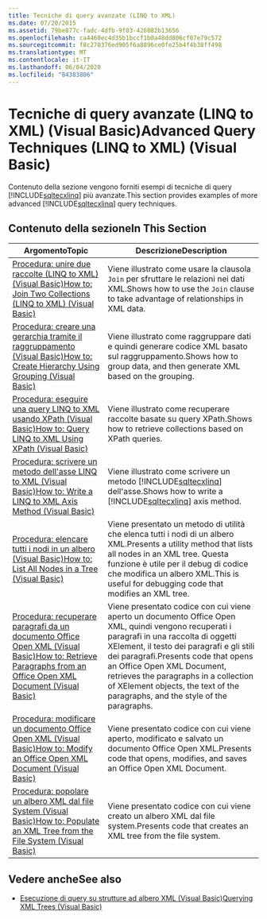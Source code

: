 ```yaml
---
title: Tecniche di query avanzate (LINQ to XML)
ms.date: 07/20/2015
ms.assetid: 79be877c-fadc-4dfb-9f03-426082b13656
ms.openlocfilehash: ca4460ec4d35b1bccf1b0a48dd806cf07e79c572
ms.sourcegitcommit: f8c270376ed905f6a8896ce0fe25b4f4b38ff498
ms.translationtype: MT
ms.contentlocale: it-IT
ms.lasthandoff: 06/04/2020
ms.locfileid: "84383806"
---
```

# <a name="advanced-query-techniques-linq-to-xml-visual-basic"></a><span data-ttu-id="2b875-102">Tecniche di query avanzate (LINQ to XML) (Visual Basic)</span><span class="sxs-lookup"><span data-stu-id="2b875-102">Advanced Query Techniques (LINQ to XML) (Visual Basic)</span></span>
<span data-ttu-id="2b875-103">Contenuto della sezione vengono forniti esempi di tecniche di query [!INCLUDE[sqltecxlinq](~/includes/sqltecxlinq-md.md)] più avanzate.</span><span class="sxs-lookup"><span data-stu-id="2b875-103">This section provides examples of more advanced [!INCLUDE[sqltecxlinq](~/includes/sqltecxlinq-md.md)] query techniques.</span></span>  
  
## <a name="in-this-section"></a><span data-ttu-id="2b875-104">Contenuto della sezione</span><span class="sxs-lookup"><span data-stu-id="2b875-104">In This Section</span></span>  
  
|<span data-ttu-id="2b875-105">Argomento</span><span class="sxs-lookup"><span data-stu-id="2b875-105">Topic</span></span>|<span data-ttu-id="2b875-106">Descrizione</span><span class="sxs-lookup"><span data-stu-id="2b875-106">Description</span></span>|  
|-----------|-----------------|  
|[<span data-ttu-id="2b875-107">Procedura: unire due raccolte (LINQ to XML) (Visual Basic)</span><span class="sxs-lookup"><span data-stu-id="2b875-107">How to: Join Two Collections (LINQ to XML) (Visual Basic)</span></span>](how-to-join-two-collections-linq-to-xml.md)|<span data-ttu-id="2b875-108">Viene illustrato come usare la clausola `Join` per sfruttare le relazioni nei dati XML.</span><span class="sxs-lookup"><span data-stu-id="2b875-108">Shows how to use the `Join` clause to take advantage of relationships in XML data.</span></span>|  
|[<span data-ttu-id="2b875-109">Procedura: creare una gerarchia tramite il raggruppamento (Visual Basic)</span><span class="sxs-lookup"><span data-stu-id="2b875-109">How to: Create Hierarchy Using Grouping (Visual Basic)</span></span>](how-to-create-hierarchy-using-grouping.md)|<span data-ttu-id="2b875-110">Viene illustrato come raggruppare dati e quindi generare codice XML basato sul raggruppamento.</span><span class="sxs-lookup"><span data-stu-id="2b875-110">Shows how to group data, and then generate XML based on the grouping.</span></span>|  
|[<span data-ttu-id="2b875-111">Procedura: eseguire una query LINQ to XML usando XPath (Visual Basic)</span><span class="sxs-lookup"><span data-stu-id="2b875-111">How to: Query LINQ to XML Using XPath (Visual Basic)</span></span>](how-to-query-linq-to-xml-using-xpath.md)|<span data-ttu-id="2b875-112">Viene illustrato come recuperare raccolte basate su query XPath.</span><span class="sxs-lookup"><span data-stu-id="2b875-112">Shows how to retrieve collections based on XPath queries.</span></span>|  
|[<span data-ttu-id="2b875-113">Procedura: scrivere un metodo dell'asse LINQ to XML (Visual Basic)</span><span class="sxs-lookup"><span data-stu-id="2b875-113">How to: Write a LINQ to XML Axis Method (Visual Basic)</span></span>](how-to-write-a-linq-to-xml-axis-method.md)|<span data-ttu-id="2b875-114">Viene illustrato come scrivere un metodo [!INCLUDE[sqltecxlinq](~/includes/sqltecxlinq-md.md)] dell'asse.</span><span class="sxs-lookup"><span data-stu-id="2b875-114">Shows how to write a [!INCLUDE[sqltecxlinq](~/includes/sqltecxlinq-md.md)] axis method.</span></span>|  
|[<span data-ttu-id="2b875-115">Procedura: elencare tutti i nodi in un albero (Visual Basic)</span><span class="sxs-lookup"><span data-stu-id="2b875-115">How to: List All Nodes in a Tree (Visual Basic)</span></span>](how-to-list-all-nodes-in-a-tree.md)|<span data-ttu-id="2b875-116">Viene presentato un metodo di utilità che elenca tutti i nodi di un albero XML.</span><span class="sxs-lookup"><span data-stu-id="2b875-116">Presents a utility method that lists all nodes in an XML tree.</span></span> <span data-ttu-id="2b875-117">Questa funzione è utile per il debug di codice che modifica un albero XML.</span><span class="sxs-lookup"><span data-stu-id="2b875-117">This is useful for debugging code that modifies an XML tree.</span></span>|  
|[<span data-ttu-id="2b875-118">Procedura: recuperare paragrafi da un documento Office Open XML (Visual Basic)</span><span class="sxs-lookup"><span data-stu-id="2b875-118">How to: Retrieve Paragraphs from an Office Open XML Document (Visual Basic)</span></span>](how-to-retrieve-paragraphs-from-an-office-open-xml-document.md)|<span data-ttu-id="2b875-119">Viene presentato codice con cui viene aperto un documento Office Open XML, quindi vengono recuperati i paragrafi in una raccolta di oggetti XElement, il testo dei paragrafi e gli stili dei paragrafi.</span><span class="sxs-lookup"><span data-stu-id="2b875-119">Presents code that opens an Office Open XML Document, retrieves the paragraphs in a collection of XElement objects, the text of the paragraphs, and the style of the paragraphs.</span></span>|  
|[<span data-ttu-id="2b875-120">Procedura: modificare un documento Office Open XML (Visual Basic)</span><span class="sxs-lookup"><span data-stu-id="2b875-120">How to: Modify an Office Open XML Document (Visual Basic)</span></span>](how-to-modify-an-office-open-xml-document.md)|<span data-ttu-id="2b875-121">Viene presentato codice con cui viene aperto, modificato e salvato un documento Office Open XML.</span><span class="sxs-lookup"><span data-stu-id="2b875-121">Presents code that opens, modifies, and saves an Office Open XML Document.</span></span>|  
|[<span data-ttu-id="2b875-122">Procedura: popolare un albero XML dal file System (Visual Basic)</span><span class="sxs-lookup"><span data-stu-id="2b875-122">How to: Populate an XML Tree from the File System (Visual Basic)</span></span>](how-to-populate-an-xml-tree-from-the-file-system.md)|<span data-ttu-id="2b875-123">Viene presentato codice con cui viene creato un albero XML dal file system.</span><span class="sxs-lookup"><span data-stu-id="2b875-123">Presents code that creates an XML tree from the file system.</span></span>|  
  
## <a name="see-also"></a><span data-ttu-id="2b875-124">Vedere anche</span><span class="sxs-lookup"><span data-stu-id="2b875-124">See also</span></span>

- [<span data-ttu-id="2b875-125">Esecuzione di query su strutture ad albero XML (Visual Basic)</span><span class="sxs-lookup"><span data-stu-id="2b875-125">Querying XML Trees (Visual Basic)</span></span>](querying-xml-trees.md)
